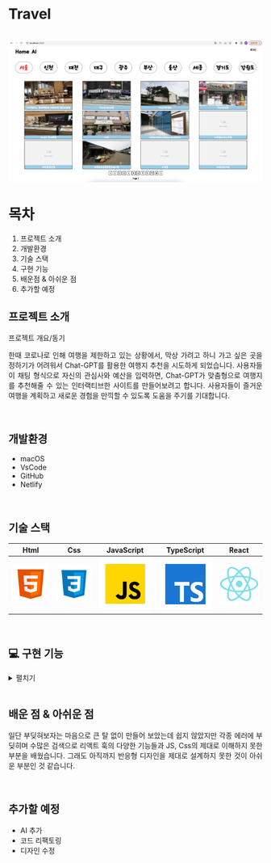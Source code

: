 # Travel

<p align="center">
  <br>
  <img src="/public/main.png">
  <br>
</p>

# 목차
1. 프로젝트 소개 
2. 개발환경
3. 기술 스택
4. 구현 기능
5. 배운점 & 아쉬운 점
6. 추가할 예정

## 프로젝트 소개
<!-- [여행지 추천 사이트](https://kms-travel.netlify.app/) -->

<p align="justify">
프로젝트 개요/동기
</p>

<p align="justify">
한때 코로나로 인해 여행을 제한하고 있는 상황에서, 막상 가려고 하니 가고 싶은 곳을 정하기가 어려워서 Chat-GPT를 활용한 여행지 추천을 시도하게 되었습니다. 사용자들이 채팅 형식으로 자신의 관심사와 예산을 입력하면, Chat-GPT가 맞춤형으로 여행지를 추천해줄 수 있는 인터랙티브한 사이트를 만들어보려고 합니다. 사용자들이 즐거운 여행을 계획하고 새로운 경험을 만끽할 수 있도록 도움을 주기를 기대합니다.
</p>

<br>

## 개발환경
- macOS
- VsCode
- GitHub
- Netlify

<br>

## 기술 스택

|  Html   |   Css   | JavaScript | TypeScript |  React   |
| :-----: | :-----: | :--------: | :--------: | :------: |
| ![html] | ![css]  |   ![js]    |    ![ts]   | ![react] |

<br>

## :computer: 구현 기능
<details markdown="1">
<summary>펼치기</summary>

* **메인 페이지**

![메인화면기능](https://github.com/hhshhhskk/travel/assets/67895755/156d89b3-4ec6-4940-aa07-d5b9b2cdd3a1)

- 무료 오픈 API를 useQuery를 사용하여 해당 지역의 여행지 목록(12개)을 불러와 화면에 출력 하였습니다.
- 헤더 부분의 Home AI 로그인 버튼을 누르면 해당 화면으로 이동합니다.
- 카테고리의 지역을 클릭하면 해당 지역의 여행지 목록을 불러옵니다.
- 여행지를 클릭하면 해당 여행지 상세페이지로 이동합니다.
- 하단에 페이지 버튼으로 현재 페이지를 보여주며 페이지를 넘길수있습니다.

* **상세화면 페이지**

![상세페이지기능](https://github.com/hhshhhskk/travel/assets/67895755/93e4c877-fc92-4f1c-9225-81025057335f)

- useQuery를 이용하여 해당 여행지의 정보를 가져옵니다.
- framer-motion 라이브러리를 사용하여 공통정보, 소개정보, 이미지더보기 버튼을 애니메이션화 하였습니다.
- useNavigate를 사용하여 URL에 해당 여행지의 고유 ID값을 가져옵니다.
- 세션스토리지에서 id를 가져와서 id가 없다면 찜버튼(별모양)이 비어있게되고 클릭시 로그인이 필요하다고 alert창을 띄웁니다.
- 소개정보에서 해당 카테고리(쇼핑, 여행지등등)에 맞게 정보를 띄웁니다.
- 이미지더보기도 framer-motion 라이브러리를 사용하여 애니메이션화 하였습니다.

* **회원가입/로그인 기능**

![회원가입,로그인기능](https://github.com/hhshhhskk/travel/assets/67895755/2aee8476-c2e1-4453-bdea-d64ba1ecec12)

- 로그인창을 framer-motion 라이브러리를 사용하여 애니메이션화 하였습니다.
- 아이디나 비밀번호를 입력하면 서버에서 해당 아이디와 비밀번호를 일치하는지 확인하고 로그인을 시켜줍니다.
- 둘중 하나라도 틀리면 alert창으로 에러메세지를 보여줍니다.
- "회원이 아니신가요?"를 클릭하면 회원가입 페이지로 이동합니다.
- 회원가입시 서버에서 아이디가 중복이거나 비밀번호와 비밀번호 확인이 일치하지 않는 경우 해당 하는 에러메세지를 보여줍니다.
- 그렇지 않을 경우 회원가입이 완료되고 로그인페이지로 이동합니다.

* **로그인 후 기능**

![로그인 후 기능](https://github.com/hhshhhskk/travel/assets/67895755/02bcb33a-27f0-4fd2-942a-396288efbd26)

- 로그인을 하게 되면 세션스토리지에 로그인상태와 닉네임 아이디가 담기게 되고 메인화면으로 이동합니다.
- 로그인 상태에서는 상단 헤더부분에 로그인이 사라지고 해당 유저의 닉네임과 마이페이지 로그아웃버튼이 생깁니다.
- 여행지 상세페이지에 들어가게 되면 해당 여행지가 찜목록에 있는지 서버에서 체크하여 찜버튼(별모양)을 체크 유무를 결정합니다.
- 찜버튼(별모양)을 클릭시 해당 여행지가 찜목록에 없다면 버튼이 바뀌고 서버에 해당ID로 여행지가 추가 됩니다.(반대로 제거도 가능)
- 여행지가 추가되면 마이페이지에서 확인 할 수 있으며 링크를 타고 바로 해당 상세페이지로 갈 수 있습니다.

* **로그아웃/회원탈퇴 기능**

![로그아웃,회원탈퇴기능](https://github.com/hhshhhskk/travel/assets/67895755/cb5ae3a5-ad9a-4948-8743-6bf2cb6f4442)

- 로그아웃을 누르게 되면 세션스토리지가 전부 비워지게되고 메인 화면으로 이동합니다.
- 마이페이지에서 회원탈퇴를 누르면 confirm창이 뜨며 한번더 물어보게되고 확인을 누르면 서버에서 해당 회원을 삭제하고 유저를 메인화면으로 이동시킵니다.

</details>
<br>

## 배운 점 & 아쉬운 점

<p align="justify">
일단 부딪혀보자는 마음으로 큰 탈 없이 만들어 보았는데 쉽지 않았지만 각종 에러에 부딪히며 수많은 검색으로 리액트 훅의 다양한 기능들과 JS, Css의 제대로 이해하지 못한 부분을 배웠습니다. 그래도 아직까지 반응형 디자인을 제대로 설계하지 못한 것이 아쉬운 부분인 것 같습니다. 
</p>

<br>

## 추가할 예정
- AI 추가
- 코드 리팩토링
- 디자인 수정

<!-- Stack Icon Refernces -->
[html]: src/assets/images/stack/html.svg
[css]: src/assets/images/stack/css.svg
[js]: src/assets/images/stack/javascript.svg
[ts]: src/assets/images/stack/typescript.svg
[react]: src/assets/images/stack/react.svg